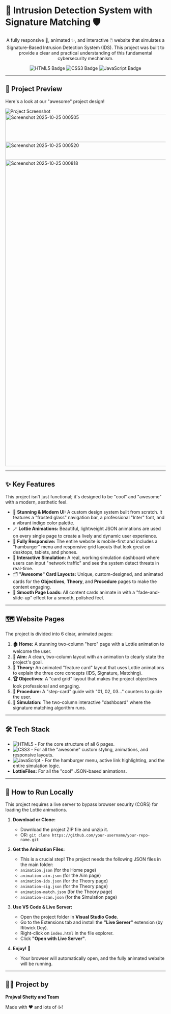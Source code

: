 # 🚨 Intrusion Detection System with Signature Matching 🛡️

<p align="center">
  A fully responsive 📱, animated ✨, and interactive 🖱️ website that simulates a Signature-Based Intrusion Detection System (IDS). This project was built to provide a clear and practical understanding of this fundamental cybersecurity mechanism.
</p>

<p align="center">
  <img src="https://img.shields.io/badge/HTML5-E34F26?style=for-the-badge&logo=html5&logoColor=white" alt="HTML5 Badge">
  <img src="https://img.shields.io/badge/CSS3-1572B6?style=for-the-badge&logo=css3&logoColor=white" alt="CSS3 Badge">
  <img src="https://img.shields.io/badge/JavaScript-F7DF1E?style=for-the-badge&logo=javascript&logoColor=black" alt="JavaScript Badge">
</p>

---

## 📸 Project Preview

Here's a look at our "awesome" project design!



![Project Screenshot](<img width="881" height="88" alt="Screenshot 2025-10-25 000349" src="https://github.com/user-attachments/assets/eb34a274-3f68-422d-aad4-784a4375ba77" />
)
<img width="916" height="88" alt="Screenshot 2025-10-25 000505" src="https://github.com/user-attachments/assets/7ae8cc7a-c45c-49a3-b441-07d513277742" />
<img width="731" height="56" alt="Screenshot 2025-10-25 000520" src="https://github.com/user-attachments/assets/23499c81-bd3f-4273-babf-aff3bbfabed9" />
<img width="1905" height="961" alt="Screenshot 2025-10-25 000818" src="https://github.com/user-attachments/assets/067df4c7-53ea-4453-a3b4-2f5c11fc8d2d" />



---

## ✨ Key Features

This project isn't just functional; it's designed to be "cool" and "awesome" with a modern, aesthetic feel.

* 🎨 **Stunning & Modern UI:** A custom design system built from scratch. It features a "frosted glass" navigation bar, a professional "Inter" font, and a vibrant indigo color palette.
* 🪄 **Lottie Animations:** Beautiful, lightweight JSON animations are used on every single page to create a lively and dynamic user experience.
* 📱 **Fully Responsive:** The entire website is mobile-first and includes a "hamburger" menu and responsive grid layouts that look great on desktops, tablets, and phones.
* 🤖 **Interactive Simulation:** A real, working simulation dashboard where users can input "network traffic" and see the system detect threats in real-time.
* 🗂️ **"Awesome" Card Layouts:** Unique, custom-designed, and animated cards for the **Objectives**, **Theory**, and **Procedure** pages to make the content engaging.
* 🚀 **Smooth Page Loads:** All content cards animate in with a "fade-and-slide-up" effect for a smooth, polished feel.

---

## 🗺️ Website Pages

The project is divided into 6 clear, animated pages:

1.  **🏠 Home:** A stunning two-column "hero" page with a Lottie animation to welcome the user.
2.  **🎯 Aim:** A clean, two-column layout with an animation to clearly state the project's goal.
3.  **🧠 Theory:** An animated "feature card" layout that uses Lottie animations to explain the three core concepts (IDS, Signature, Matching).
4.  **🏆 Objectives:** A "card grid" layout that makes the project objectives look professional and engaging.
5.  **🔢 Procedure:** A "step-card" guide with "01, 02, 03..." counters to guide the user.
6.  **🔬 Simulation:** The two-column interactive "dashboard" where the signature matching algorithm runs.

---

## 🛠️ Tech Stack

* ![HTML5](https://img.shields.io/badge/HTML5-E34F26?style=for-the-badge&logo=html5&logoColor=white) - For the core structure of all 6 pages.
* ![CSS3](https://img.shields.io/badge/CSS3-1572B6?style=for-the-badge&logo=css3&logoColor=white) - For all the "awesome" custom styling, animations, and responsive layouts.
* ![JavaScript](https://img.shields.io/badge/JavaScript-F7DF1E?style=for-the-badge&logo=javascript&logoColor=black) - For the hamburger menu, active link highlighting, and the entire simulation logic.
* **LottieFiles:** For all the "cool" JSON-based animations.

---

## 🚀 How to Run Locally

This project requires a live server to bypass browser security (CORS) for loading the Lottie animations.

1.  **Download or Clone:**
    * Download the project ZIP file and unzip it.
    * OR: `git clone https://github.com/your-username/your-repo-name.git`

2.  **Get the Animation Files:**
    * This is a crucial step! The project needs the following JSON files in the main folder:
    * `animation.json` (for the Home page)
    * `animation-aim.json` (for the Aim page)
    * `animation-ids.json` (for the Theory page)
    * `animation-sig.json` (for the Theory page)
    * `animation-match.json` (for the Theory page)
    * `animation-scan.json` (for the Simulation page)

3.  **Use VS Code & Live Server:**
    * Open the project folder in **Visual Studio Code**.
    * Go to the Extensions tab and install the **"Live Server"** extension (by Ritwick Dey).
    * Right-click on `index.html` in the file explorer.
    * Click **"Open with Live Server"**.

4.  **Enjoy!** 🥳
    * Your browser will automatically open, and the fully animated website will be running.

---

## 🧑‍💻 Project by

**Prajwal Shetty and Team**

Made with ❤️ and lots of ☕!
